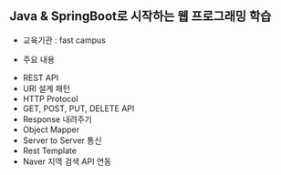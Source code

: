 ## Java & SpringBoot로 시작하는 웹 프로그래밍 학습

+ 교육기관 : fast campus

+ 주요 내용
* REST API
* URI 설계 패턴
* HTTP Protocol
* GET, POST, PUT, DELETE API
* Response 내려주기
* Object Mapper
* Server to Server 통신
* Rest Template
* Naver 지역 검색 API 연동
